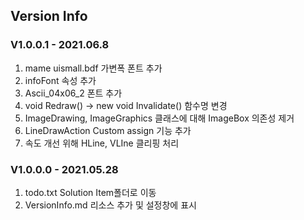 ## Version Info
### V1.0.0.1 - 2021.06.8
1. mame uismall.bdf 가변폭 폰트 추가
2. infoFont 속성 추가
3. Ascii_04x06_2 폰트 추가
4. void Redraw() -> new void Invalidate() 함수명 변경
5. ImageDrawing, ImageGraphics 클래스에 대해 ImageBox 의존성 제거
6. LineDrawAction Custom assign 기능 추가
7. 속도 개선 위해 HLine, VLIne 클리핑 처리

### V1.0.0.0 - 2021.05.28
1. todo.txt Solution Item폴더로 이동
2. VersionInfo.md 리소스 추가 및 설정창에 표시
